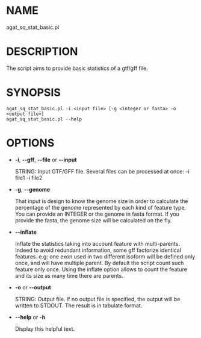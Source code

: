 # NAME

agat\_sq\_stat\_basic.pl

# DESCRIPTION

The script aims to provide basic statistics of a gtf/gff file.

# SYNOPSIS

```
agat_sq_stat_basic.pl -i <input file> [-g <integer or fasta> -o <output file>]
agat_sq_stat_basic.pl --help
```

# OPTIONS

- **-i**, **--gff**, **--file** or **--input**

    STRING: Input GTF/GFF file. Several files can be processed at once: -i file1 -i file2

- **-g**, **--genome**

    That input is design to know the genome size in order to calculate the percentage of the genome represented by each kind of feature type.
    You can provide an INTEGER or the genome in fasta format. If you provide the fasta, the genome size will be calculated on the fly.

- **--inflate**

    Inflate the statistics taking into account feature with multi-parents.
    Indeed to avoid redundant information, some gff factorize identical features.
    e.g: one exon used in two different isoform will be defined only once, and will have multiple parent.
    By default the script count such feature only once. Using the inflate option allows
    to count the feature and its size as many time there are parents.

- **-o** or **--output**

    STRING: Output file. If no output file is specified, the output will be written to STDOUT. The result is in tabulate format.

- **--help** or **-h**

    Display this helpful text.

